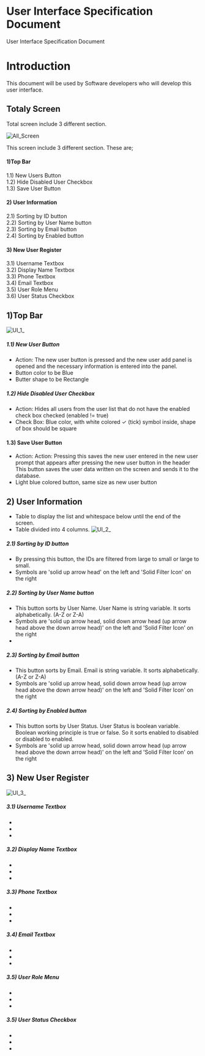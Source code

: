 # User Interface Specification Document
User Interface Specification Document

# Introduction
This document will be used by Software developers who will develop this user interface. 

## Totaly Screen
Total screen include 3 different section.

![All_Screen](https://user-images.githubusercontent.com/53150892/179973393-ef37ea52-ca61-4a25-bf44-389c40c3eaae.PNG)

This screen include 3 different section. These are; <br>
#### 1)Top Bar <br>

   1.1) New Users Button <br>
   1.2) Hide Disabled User Checkbox <br>
   1.3) Save User Button <br>
  
#### 2) User Information <br>
   2.1) Sorting by ID button<br>
   2.2) Sorting by User Name button <br>
   2.3) Sorting by Email button <br>
   2.4) Sorting by Enabled button <br>
  
#### 3) New User Register  <br>
   3.1) Username Textbox <br>
   3.2) Display Name Textbox <br>
   3.3) Phone Textbox <br>
   3.4) Email Textbox <br>
   3.5) User Role Menu <br>
   3.6) User Status Checkbox <br>
   
  
## 1)Top Bar


![UI_1_](https://user-images.githubusercontent.com/53150892/179984982-503048b6-ae96-48e9-a212-c0ac6d337e4f.PNG)

##### 1.1)  New User Button
- Action: The new user button is pressed and the new user add panel is opened and the necessary    information is entered into the panel.
- Button color to be Blue
- Butter shape to be Rectangle  

##### 1.2) Hide Disabled User Checkbox
- Action: Hides all users from the user list that do not have the enabled check box checked (enabled != true)
- Check Box: Blue color, with white colored ✓ (tick) symbol inside, shape of box should be square

#### 1.3) Save User Button
- Action: Action: Pressing this saves the new user entered in the new user prompt that appears after pressing the new user button in the header
 This button saves the user data written on the screen and sends it to the database.
- Light blue colored button, same size as new user button 
  
## 2) User Information
- Table to display the list and whitespace below until the end of the screen.
- Table divided into 4 columns.
![UI_2_](https://user-images.githubusercontent.com/53150892/180003914-0fe391a2-cf2a-404f-ac04-ae67d394469c.PNG)



##### 2.1) Sorting by ID button
- By pressing this button, the IDs are filtered from large to small or large to small.
- Symbols are 'solid up arrow head' on the left and 'Solid Filter Icon' on the right 

##### 2.2) Sorting by User Name button 
- This button sorts by User Name. User Name is string variable. It sorts alphabetically. (A-Z or Z-A)
- Symbols are 'solid up arrow head, solid down arrow head (up arrow head above the down arrow head)' on the left and 'Solid Filter Icon' on the right 
-
##### 2.3) Sorting by Email button 
- This button sorts by Email. Email is string variable. It sorts alphabetically. (A-Z or Z-A)
- Symbols are 'solid up arrow head, solid down arrow head (up arrow head above the down arrow head)' on the left and 'Solid Filter Icon' on the right 

##### 2.4) Sorting by Enabled button
- This button sorts by User Status. User Status is boolean variable. Boolean working principle is true or false. So it sorts enabled to disabled or disabled to enabled.
- Symbols are 'solid up arrow head, solid down arrow head (up arrow head above the down arrow head)' on the left and 'Solid Filter Icon' on the right 

  
  
  
## 3) New User Register
![UI_3_](https://user-images.githubusercontent.com/53150892/180003876-ec59bf6d-e64d-45cd-afa1-019ecdeba7e1.PNG)


##### 3.1) Username Textbox 
-
-
-
##### 3.2) Display Name Textbox 
-
-
-
##### 3.3) Phone Textbox 
-
-
-
##### 3.4) Email Textbox 
-
-
-
##### 3.5) User Role Menu 
-
-
-
##### 3.5) User Status Checkbox 
-
-
-

